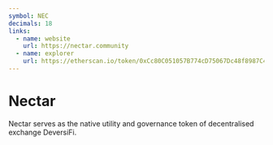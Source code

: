 ```yaml
---
symbol: NEC
decimals: 18
links:
  - name: website
    url: https://nectar.community
  - name: explorer
    url: https://etherscan.io/token/0xCc80C051057B774cD75067Dc48f8987C4Eb97A5e
---
```


# Nectar

Nectar serves as the native utility and governance token of decentralised exchange DeversiFi.
